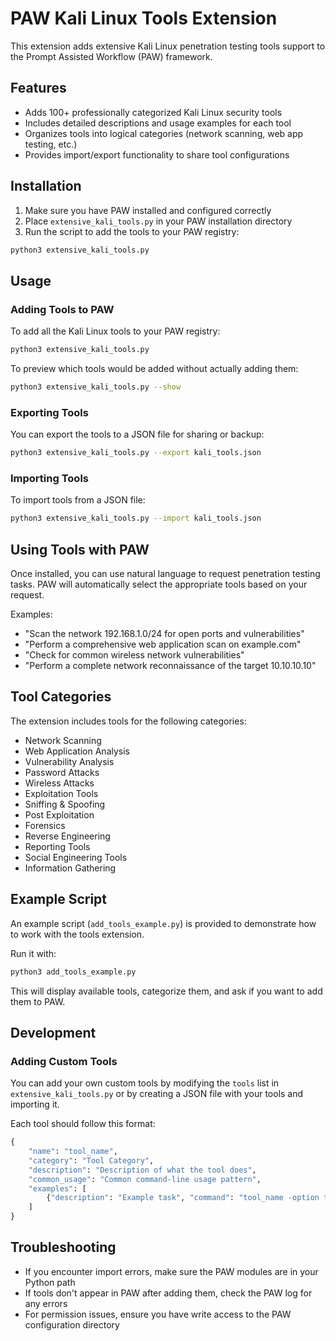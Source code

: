 # PAW Kali Linux Tools Extension

This extension adds extensive Kali Linux penetration testing tools support to the Prompt Assisted Workflow (PAW) framework.

## Features

- Adds 100+ professionally categorized Kali Linux security tools
- Includes detailed descriptions and usage examples for each tool
- Organizes tools into logical categories (network scanning, web app testing, etc.)
- Provides import/export functionality to share tool configurations

## Installation

1. Make sure you have PAW installed and configured correctly
2. Place `extensive_kali_tools.py` in your PAW installation directory
3. Run the script to add the tools to your PAW registry:

```bash
python3 extensive_kali_tools.py
```

## Usage

### Adding Tools to PAW

To add all the Kali Linux tools to your PAW registry:

```bash
python3 extensive_kali_tools.py
```

To preview which tools would be added without actually adding them:

```bash
python3 extensive_kali_tools.py --show
```

### Exporting Tools

You can export the tools to a JSON file for sharing or backup:

```bash
python3 extensive_kali_tools.py --export kali_tools.json
```

### Importing Tools

To import tools from a JSON file:

```bash
python3 extensive_kali_tools.py --import kali_tools.json
```

## Using Tools with PAW

Once installed, you can use natural language to request penetration testing tasks. PAW will automatically select the appropriate tools based on your request.

Examples:

- "Scan the network 192.168.1.0/24 for open ports and vulnerabilities"
- "Perform a comprehensive web application scan on example.com"
- "Check for common wireless network vulnerabilities"
- "Perform a complete network reconnaissance of the target 10.10.10.10"

## Tool Categories

The extension includes tools for the following categories:

- Network Scanning
- Web Application Analysis
- Vulnerability Analysis
- Password Attacks
- Wireless Attacks
- Exploitation Tools
- Sniffing & Spoofing
- Post Exploitation
- Forensics
- Reverse Engineering
- Reporting Tools
- Social Engineering Tools
- Information Gathering

## Example Script

An example script (`add_tools_example.py`) is provided to demonstrate how to work with the tools extension.

Run it with:

```bash
python3 add_tools_example.py
```

This will display available tools, categorize them, and ask if you want to add them to PAW.

## Development

### Adding Custom Tools

You can add your own custom tools by modifying the `tools` list in `extensive_kali_tools.py` or by creating a JSON file with your tools and importing it.

Each tool should follow this format:

```python
{
    "name": "tool_name",
    "category": "Tool Category",
    "description": "Description of what the tool does",
    "common_usage": "Common command-line usage pattern",
    "examples": [
        {"description": "Example task", "command": "tool_name -option target"}
    ]
}
```

## Troubleshooting

- If you encounter import errors, make sure the PAW modules are in your Python path
- If tools don't appear in PAW after adding them, check the PAW log for any errors
- For permission issues, ensure you have write access to the PAW configuration directory 
